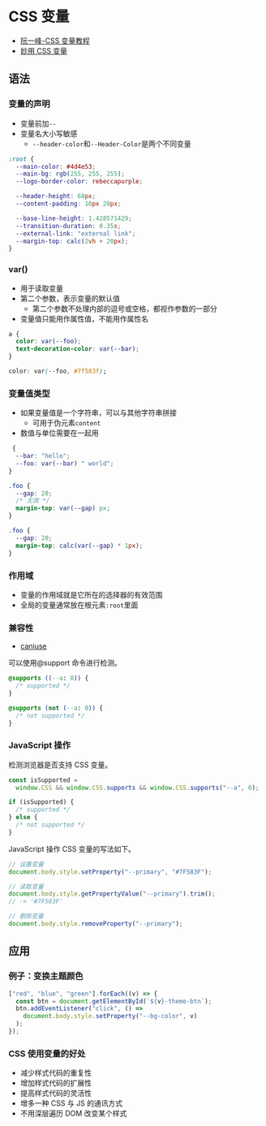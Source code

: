 # CSS 变量

- [阮一峰-CSS 变量教程](http://www.ruanyifeng.com/blog/2017/05/css-variables.html)
- [妙用 CSS 变量](https://juejin.im/post/5e5d0f2ef265da5756325bb9)

## 语法

### 变量的声明

- 变量前加`--`
- 变量名大小写敏感
  - `--header-color`和`--Header-Color`是两个不同变量

```css
:root {
  --main-color: #4d4e53;
  --main-bg: rgb(255, 255, 255);
  --logo-border-color: rebeccapurple;

  --header-height: 68px;
  --content-padding: 10px 20px;

  --base-line-height: 1.428571429;
  --transition-duration: 0.35s;
  --external-link: "external link";
  --margin-top: calc(2vh + 20px);
}
```

### var()

- 用于读取变量
- 第二个参数，表示变量的默认值
  - 第二个参数不处理内部的逗号或空格，都视作参数的一部分
- 变量值只能用作属性值，不能用作属性名

```css
a {
  color: var(--foo);
  text-decoration-color: var(--bar);
}

color: var(--foo, #7f583f);
```

### 变量值类型

- 如果变量值是一个字符串，可以与其他字符串拼接
  - 可用于伪元素`content`
- 数值与单位需要在一起用

```css
 {
  --bar: "hello";
  --foo: var(--bar) " world";
}

.foo {
  --gap: 20;
  /* 无效 */
  margin-top: var(--gap) px;
}

.foo {
  --gap: 20;
  margin-top: calc(var(--gap) * 1px);
}
```

### 作用域

- 变量的作用域就是它所在的选择器的有效范围
- 全局的变量通常放在根元素`:root`里面

### 兼容性

- [caniuse](https://www.caniuse.com/#search=css%20var)

可以使用@support 命令进行检测。

```css
@supports ((--a: 0)) {
  /* supported */
}

@supports (not (--a: 0)) {
  /* not supported */
}
```

### JavaScript 操作

检测浏览器是否支持 CSS 变量。

```js
const isSupported =
  window.CSS && window.CSS.supports && window.CSS.supports("--a", 0);

if (isSupported) {
  /* supported */
} else {
  /* not supported */
}
```

JavaScript 操作 CSS 变量的写法如下。

```js
// 设置变量
document.body.style.setProperty("--primary", "#7F583F");

// 读取变量
document.body.style.getPropertyValue("--primary").trim();
// -> '#7F583F'

// 删除变量
document.body.style.removeProperty("--primary");
```

## 应用

### 例子：变换主题颜色

```js
["red", "blue", "green"].forEach((v) => {
  const btn = document.getElementById(`${v}-theme-btn`);
  btn.addEventListener("click", () =>
    document.body.style.setProperty("--bg-color", v)
  );
});
```

### CSS 使用变量的好处

- 减少样式代码的重复性
- 增加样式代码的扩展性
- 提高样式代码的灵活性
- 增多一种 CSS 与 JS 的通讯方式
- 不用深层遍历 DOM 改变某个样式
